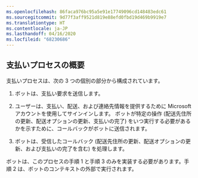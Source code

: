 ```yaml
---
ms.openlocfilehash: 86faca976bc95a5e91e17749096cd148483edc61
ms.sourcegitcommit: 9d77f3aff9521d819e88efd0fbd19d469b9919e7
ms.translationtype: HT
ms.contentlocale: ja-JP
ms.lasthandoff: 04/16/2020
ms.locfileid: "68230686"
---
```

## <a name="payment-process-overview"></a>支払いプロセスの概要

支払いプロセスは、次の 3 つの個別の部分から構成されています。

1. ボットは、支払い要求を送信します。

2. ユーザーは、支払い、配送、および連絡先情報を提供するために Microsoft アカウントを使用してサインインします。 ボットが特定の操作 (配送先住所の更新、配送オプションの更新、支払いの完了) をいつ実行する必要があるかを示すために、コールバックがボットに送信されます。

3. ボットは、受信したコールバック (配送先住所の更新、配送オプションの更新、および支払いの完了を含む) を処理します。 

ボットは、このプロセスの手順 1 と手順 3 のみを実装する必要があります。手順 2 は、ボットのコンテキストの外部で実行されます。 

